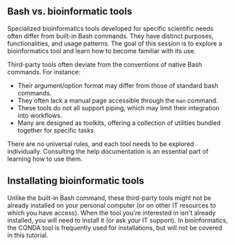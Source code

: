  <script>
import Quiz from "components/Quiz.svelte";
import Execute from "components/Execute.svelte";
</script>


##  Bash vs. bioinformatic tools

Specialized bioinformatics tools developed for specific scientific needs often differ from built-in Bash commands. They have distinct purposes, functionalities, and usage patterns. The goal of this session is to explore a bioinformatics tool and learn how to become familiar with its use.

Third-party tools often deviate from the conventions of native Bash commands. For instance:
 
 - Their argument/option format may differ from those of standard bash commands.
 - They often lack a manual page accessible through the `man` command.
 - These tools do not all support piping, which may limit their integration into workflows.
 - Many are designed as toolkits, offering a collection of utilities bundled together for specific tasks.
 
There are no universal rules, and each tool needs to be explored individually. Consulting the help documentation is an essential part of learning how to use them.


## Installating bioinformatic tools

Unlike the built-in Bash command, these third-party tools might not be already installed on your personal computer (or on other IT resources to which you have access). When the tool you're interested in isn't already installed, you will need to install it (or ask your IT support). In bioinformatics, the CONDA tool is frequently used for installations, but will not be covered in this tutorial.
